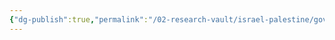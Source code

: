 ```yaml
---
{"dg-publish":true,"permalink":"/02-research-vault/israel-palestine/governments/islamic-jihad-movement-in-palestine/","created":"2025-08-28T00:42:30.714-04:00","updated":"2025-08-28T00:44:14.145-04:00"}
---
```


